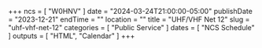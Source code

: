+++
ncs = [ "W0HNV" ]
date = "2024-03-24T21:00:00-05:00"
publishDate = "2023-12-21"
endTime = ""
location = ""
title = "UHF/VHF Net 12"
slug = "uhf-vhf-net-12"
categories = [ "Public Service" ]
dates = [ "NCS Schedule" ]
outputs = [ "HTML", "Calendar" ]
+++
